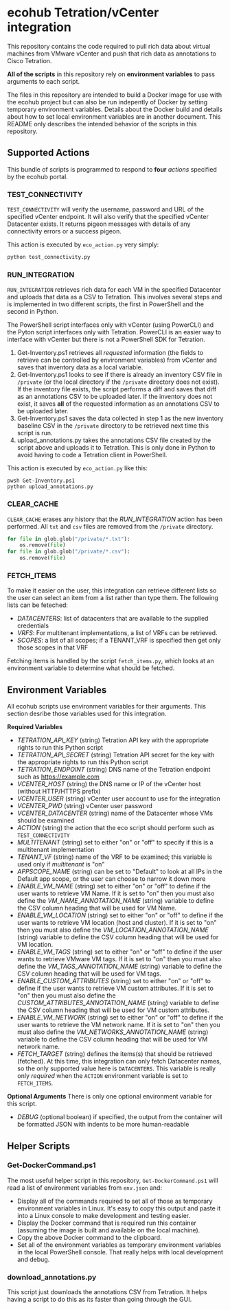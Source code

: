 # ecohub Tetration/vCenter integration

This repository contains the code required to pull rich data about virtual machines from VMware vCenter and push that rich data as annotations to Cisco Tetration. 

**All of the scripts** in this repository rely on **environment variables** to pass arguments to each script.

The files in this repository are intended to build a Docker image for use with the ecohub project but can also be run indepently of Docker by setting temporary environment variables. Details about the Docker build and details about how to set local environment variables are in another document. This README only describes the intended behavior of the scripts in this repository.

## Supported Actions

This bundle of scripts is programmed to respond to **four** *actions* specified by the ecohub portal.

### TEST_CONNECTIVITY
`TEST_CONNECTIVITY` will verify the username, password and URL of the specified vCenter endpoint. It will also verify that the specified vCenter Datacenter exists. It returns pigeon messages with details of any connectivity errors or a success pigeon.

This action is executed by `eco_action.py` very simply:

```python
python test_connectivity.py
```

### RUN_INTEGRATION
 `RUN_INTEGRATION` retrieves rich data for each VM in the specified Datacenter and uploads that data as a CSV to Tetration. This involves several steps and is implemented in two different scripts, the first in PowerShell and the second in Python. 
 
 The PowerShell script interfaces only with vCenter (using PowerCLI) and the Pyton script interfaces only with Tetration. PowerCLI is an easier way to interface with vCenter but there is not a PowerShell SDK for Tetration.

 1. Get-Inventory.ps1 retrieves all *requested* information (the fields to retrieve can be controlled by environment variables) from vCenter and saves that inventory data as a local variable.
 2. Get-Inventory.ps1 looks to see if there is already an inventory CSV file in `/private` (or the local directory if the `/private` directory does not exist). If the inventory file exists, the script performs a diff and saves that diff as an annotations CSV to be uploaded later. If the inventory does not exist, it saves **all** of the requested information as an annotations CSV to be uploaded later.
 3. Get-Inventory.ps1 saves the data collected in step 1 as the new inventory baseline CSV in the `/private` directory to be retrieved next time this script is run.
 4. upload_annotations.py takes the annotations CSV file created by the script above and uploads it to Tetration. This is only done in Python to avoid having to code a Tetration client in PowerShell.

 This action is executed by `eco_action.py` like this:

```linux
pwsh Get-Inventory.ps1
python upload_annotations.py
```

### CLEAR_CACHE
`CLEAR_CACHE` erases any history that the *RUN_INTEGRATION* action has been performed. All `txt` and `csv` files are removed from the `/private` directory.

```python
for file in glob.glob("/private/*.txt"):
    os.remove(file)
for file in glob.glob("/private/*.csv"):
    os.remove(file)
```

### FETCH_ITEMS
To make it easier on the user, this integration can retrieve different lists so the user can select an item from a list rather than type them. The following lists can be feteched:
- *DATACENTERS*: list of datacenters that are available to the supplied credentials
- *VRFS*: For multitenant implementations, a list of VRFs can be retrieved.
- *SCOPES*: a list of all scopes; if a TENANT_VRF is specified then get only those scopes in that VRF

Fetching items is handled by the script `fetch_items.py`, which looks at an environment variable to determine what should be fetched.

## Environment Variables

All ecohub scripts use environment variables for their arguments. This section desribe those variables used for this integration.

**Required Variables**
- *TETRATION_API_KEY* (string) Tetration API key with the appropriate rights to run this Python script
- *TETRATION_API_SECRET* (string) Tetration API secret for the key with the appropriate rights to run this Python script
- *TETRATION_ENDPOINT* (string) DNS name of the Tetration endpoint such as https://example.com
- *VCENTER_HOST* (string) the DNS name or IP of the vCenter host (without HTTP/HTTPS prefix)
- *VCENTER_USER* (string) vCenter user account to use for the integration
- *VCENTER_PWD* (string) vCenter user password
- *VCENTER_DATACENTER* (string) name of the Datacenter whose VMs should be examined
- *ACTION* (string) the action that the eco script should perform such as `TEST_CONNECTIVITY`
- *MULTITENANT* (string) set to either "on" or "off" to specify if this is a multitenant implementation
- *TENANT_VF* (string) name of the VRF to be examined; this variable is used only if *multitenant* is "on"
- *APPSCOPE_NAME* (string) can be set to "Default" to look at all IPs in the Default app scope, or the user can choose to narrow it down more
- *ENABLE_VM_NAME* (string) set to either "on" or "off" to define if the user wants to retrieve VM Name. If it is set to "on" then you must also define the *VM_NAME_ANNOTATION_NAME* (string) variable to define the CSV column heading that will be used for VM Name.
- *ENABLE_VM_LOCATION* (string) set to either "on" or "off" to define if the user wants to retrieve VM location (host and cluster). If it is set to "on" then you must also define the *VM_LOCATION_ANNOTATION_NAME* (string) variable to define the CSV column heading that will be used for VM location.
- *ENABLE_VM_TAGS* (string) set to either "on" or "off" to define if the user wants to retrieve VMware VM tags. If it is set to "on" then you must also define the *VM_TAGS_ANNOTATION_NAME* (string) variable to define the CSV column heading that will be used for VM tags.
- *ENABLE_CUSTOM_ATTRIBUTES* (string) set to either "on" or "off" to define if the user wants to retrieve VM custom attributes. If it is set to "on" then you must also define the *CUSTOM_ATTRIBUTES_ANNOTATION_NAME* (string) variable to define the CSV column heading that will be used for VM custom attributes.
- *ENABLE_VM_NETWORK* (string) set to either "on" or "off" to define if the user wants to retrieve the VM network name. If it is set to "on" then you must also define the *VM_NETWORKS_ANNOTATION_NAME* (string) variable to define the CSV column heading that will be used for VM network name.
- *FETCH_TARGET* (string) defines the items(s) that should be retrieved (fetched). At this time, this integration can only fetch Datacenter names, so the only supported value here is `DATACENTERS`. This variable is really only *required* when the `ACTION` environment variable is set to `FETCH_ITEMS`.

**Optional Arguments**
There is only one optional environment variable for this script.
- *DEBUG* (optional boolean) if specified, the output from the container will be formatted JSON with indents to be more human-readable

## Helper Scripts

### Get-DockerCommand.ps1

The most useful helper script in this repository, `Get-DockerCommand.ps1` will read a list of environment variables from `env.json` and:

- Display all of the commands required to set all of those as temporary environment variables in Linux. It's easy to copy this output and paste it into a Linux console to make development and testing easier.
- Display the Docker command that is required run this container (assuming the image is built and available on the local machine).
- Copy the above Docker command to the clipboard.
- Set all of the environment variables as temporary environment variables in the local PowerShell console. That really helps with local development and debug.

### download_annotations.py

This script just downloads the annotations CSV from Tetration. It helps having a script to do this as its faster than going through the GUI.